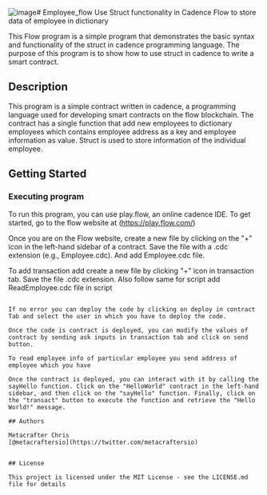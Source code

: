 ![image](https://github.com/user-attachments/assets/1e2f60a0-099a-4384-8ad4-052141e276df)# Employee_flow
Use Struct functionality in Cadence Flow to store data of employee in dictionary

This Flow program is a simple program that demonstrates the basic syntax and functionality of the struct in cadence programming language. The purpose of this program is to show how to use struct in cadence to write a smart contract.

## Description

This program is a simple contract written in cadence, a programming language used for developing smart contracts on the flow blockchain. The contract has a single function that add new employees to dictionary employees which contains employee address as a key and employee information as value. Struct is used to store information of the individual employee.

## Getting Started

### Executing program

To run this program, you can use play.flow, an online cadence IDE. To get started, go to the flow website at (https://play.flow.com/)

Once you are on the Flow website, create a new file by clicking on the "+" icon in the left-hand sidebar of a contract. Save the file with a .cdc extension (e.g., Employee.cdc). And add Employee.cdc file.

To add transaction add create a new file by clicking "+" icon in transaction tab. Save the file .cdc extension.
Also follow same for script add ReadEmployee.cdc file in script
```

If no error you can deploy the code by clicking on deploy in contract Tab and select the user in which you have to deploy the code.

Once the code is contract is deployed, you can modify the values of contract by sending ask inputs in transaction tab and click on send button. 

To read employee info of particular employee you send address of employee which you have

Once the contract is deployed, you can interact with it by calling the sayHello function. Click on the "HelloWorld" contract in the left-hand sidebar, and then click on the "sayHello" function. Finally, click on the "transact" button to execute the function and retrieve the "Hello World!" message.

## Authors

Metacrafter Chris  
[@metacraftersio](https://twitter.com/metacraftersio)


## License

This project is licensed under the MIT License - see the LICENSE.md file for details
